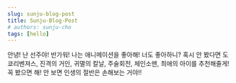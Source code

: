 ```yaml
---
slug: sunju-blog-post
title: Sunju-Blog-Post
# authors: sunju-cho
tags: [hello]
---
```


안녕! 난 선주야! 반가워! 나는 애니메이션을 좋아해! 너도 좋아하니? 혹시 안 봤다면 도쿄리벤져스, 진격의 거인, 귀멸의 칼날, 주술회전, 체인소맨, 최애의 아이를 추천해줄게! 꼭 봤으면 해! 안 보면 인생의 절반은 손해보는 거야!!